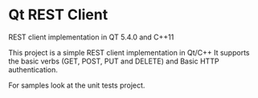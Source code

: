 Qt REST Client
==============

REST client implementation in QT 5.4.0 and C++11

This project is a simple REST client implementation in Qt/C++
It supports the basic verbs (GET, POST, PUT and DELETE) and Basic HTTP authentication.

For samples look at the unit tests project.

